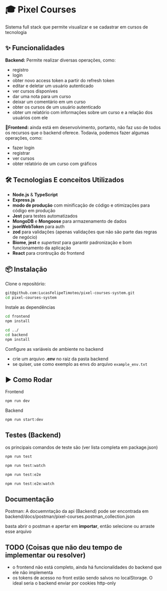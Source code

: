 # 🎓 Pixel Courses

Sistema full stack que permite visualizar e se cadastrar em cursos de tecnologia

## ✨ Funcionalidades

**Backend:** Permite realizar diversas operações, como:
- registro
- login
- obter novo access token a partir do refresh token
- editar e deletar um usuário autenticado
- ver cursos disponíves
- dar uma nota para um curso
- deixar um comentário em um curso
- obter os cursos de um usuário autenticado
- obter um relatório com informações sobre um curso e a relação dos usuários com ele

**🚧Frontend:** ainda está em desenvolvimento, portanto, não faz uso de todos os recursos que o backend oferece. Todavia, podemos fazer algumas operações, como:
  - fazer login
  - registrar
  - ver cursos
  - obter relatório de um curso com gráficos

## 🛠️ Tecnologias E conceitos Utilizados

- **Node.js** & **TypeScript**
- **Express.js** 
- **modo de produção** com minificação de código e otimizações para código em produção
- **Jest** para testes automatizados
- **MongoDB** e **Mongoose** para armazenamento de dados
- **jsonWebToken** para auth
- **zod** para validações (apenas validações que não são parte das regras de negócio)
- **Biome**, **jest** e *supertest* para garantir padronização e bom funcionamento da aplicação
- **React** para crontrução do frontend

## 📦 Instalação

Clone o repositório:
```sh
git@github.com:LucasFelipeTimoteo/pixel-courses-system.git
cd pixel-courses-system
```
Instale as dependências
```sh
cd frontend
npm install

cd ../
cd backend
npm install
```
Configure as variáveis de ambiente no backend
- crie um arquivo **.env** no raiz da pasta backend
- se quiser, use como exemplo as envs do arquivo `example_env.txt`

## ▶️ Como Rodar
Frontend
```sh
npm run dev
```
Backend
```sh
npm run start:dev
```
## Testes (Backend)
os principais comandos de teste são
(ver lista completa em package.json)

```sh
npm run test
```
```sh
npm run test:watch
```
```sh
npm run test:e2e
```
```sh
npm run test:e2e:watch
```
## Documentação
Postman: A docuemntação da api (Backend) pode ser encontrada em backend/docs/postman/pixel-courses.postman_collection.json

basta abrir o postman e apertar em **importar**, então selecione ou arraste esse arquivo

## TODO (Coisas que não deu tempo de implementar ou resolver)
- o frontend não está completo, ainda há funcionalidades do backend que ele não implementa
- os tokens de acesso no front estão sendo salvos no localStorage. O ideal seria o backend enviar por cookies http-only
